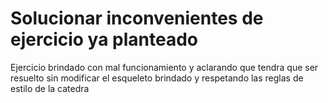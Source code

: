 # Solucionar inconvenientes de ejercicio ya planteado
Ejercicio brindado con mal funcionamiento y aclarando que tendra que ser resuelto sin modificar el esqueleto brindado y respetando las reglas de estilo de la catedra
